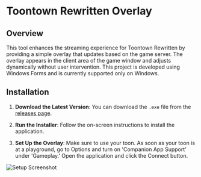 # Toontown Rewritten Overlay

## Overview

This tool enhances the streaming experience for Toontown Rewritten by providing a simple overlay that updates based on the game server. The overlay appears in the client area of the game window and adjusts dynamically without user intervention. This project is developed using Windows Forms and is currently supported only on Windows.
## Installation

1. **Download the Latest Version**: You can download the `.exe` file from the [releases page](https://github.com/safepre/TTR-Overlay/releases/tag/v1.0.0). 

2. **Run the Installer**: Follow the on-screen instructions to install the application.

3. **Set Up the Overlay**: Make sure to use your toon. As soon as your toon is at a playground, go to Options and turn on 'Companion App Support' under 'Gameplay.' Open the application and click the Connect button.

![Setup Screenshot](https://github.com/user-attachments/assets/ceaeac7e-ee1c-4b23-97c5-04cbf8ea4eda) <!-- Replace # with the URL of your screenshot -->

